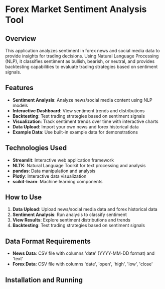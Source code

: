 # Forex Market Sentiment Analysis Tool

## Overview
This application analyzes sentiment in forex news and social media data to provide insights for trading decisions. Using Natural Language Processing (NLP), it classifies sentiment as bullish, bearish, or neutral, and provides backtesting capabilities to evaluate trading strategies based on sentiment signals.

## Features
- **Sentiment Analysis**: Analyze news/social media content using NLP models
- **Interactive Dashboard**: View sentiment trends and distributions
- **Backtesting**: Test trading strategies based on sentiment signals
- **Visualization**: Track sentiment trends over time with interactive charts
- **Data Upload**: Import your own news and forex historical data
- **Example Data**: Use built-in example data for demonstrations

## Technologies Used
- **Streamlit**: Interactive web application framework
- **NLTK**: Natural Language Toolkit for text processing and analysis
- **pandas**: Data manipulation and analysis
- **Plotly**: Interactive data visualization
- **scikit-learn**: Machine learning components

## How to Use
1. **Data Upload**: Upload news/social media data and forex historical data
2. **Sentiment Analysis**: Run analysis to classify sentiment
3. **View Results**: Explore sentiment distributions and trends
4. **Backtesting**: Test trading strategies based on sentiment signals

## Data Format Requirements
- **News Data**: CSV file with columns 'date' (YYYY-MM-DD format) and 'text'
- **Forex Data**: CSV file with columns 'date', 'open', 'high', 'low', 'close'

## Installation and Running
